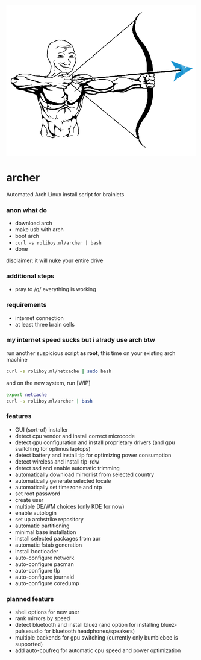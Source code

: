 ![Archer](https://raw.githubusercontent.com/roliboy/archer/master/archer.png)

# archer

Automated Arch Linux install script for brainlets

### anon what do

- download arch
- make usb with arch
- boot arch
- `curl -s roliboy.ml/archer | bash`
- done

disclaimer: it will nuke your entire drive

### additional steps

- pray to /g/ everything is working

### requirements

- internet connection
- at least three brain cells

### my internet speed sucks but i alrady use arch btw

run another suspicious script **as root**, this time on your existing arch machine

```bash
curl -s roliboy.ml/netcache | sudo bash
```

and on the new system, run [WIP]

```bash
export netcache
curl -s roliboy.ml/archer | bash
```

### features

- GUI (sort-of) installer
- detect cpu vendor and install correct microcode
- detect gpu configuration and install proprietary drivers (and gpu switching for optimus laptops)
- detect battery and install tlp for optimizing power consumption
- detect wireless and install tlp-rdw
- detect ssd and enable automatic trimming
- automatically download mirrorlist from selected country
- automatically generate selected locale
- automatically set timezone and ntp
- set root password
- create user
- multiple DE/WM choices (only KDE for now)
- enable autologin
- set up archstrike repository
- automatic partitioning
- minimal base installation
- install selected packages from aur
- automatic fstab generation
- install bootloader
- auto-configure network
- auto-configure pacman
- auto-configure tlp
- auto-configure journald
- auto-configure coredump

### planned featurs
- shell options for new user
- rank mirrors by speed
- detect bluetooth and install bluez (and option for installing bluez-pulseaudio for bluetooth headphones/speakers)
- multiple backends for gpu switching (currently only bumblebee is supported)
- add auto-cpufreq for automatic cpu speed and power optimization

